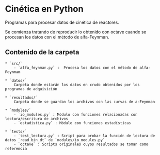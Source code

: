 Cinética en Python
==================

Programas para procesar datos de cinética de reactores.


Se comienza tratando de reproducir lo obtenido con octave cuando se procesan los datos con el método de alfa-Feynman.

Contenido de la carpeta
-----------------------

    * `src/` 
        - `alfa_feynman.py` :  Procesa los datos con el método de alfa-Feynman

    * `datos/` 
        Carpeta donde estarán los datos en crudo obtenidos por los programas de adquisición
    
    * `resultados/` 
        Carpeta donde se guardan los archivos con las curvas de a-Feynman

    * `modules/` 
        - `io_modules.py` : Módulo con funciones relacionadas con lectura/escritura de archivos
        - `estadistica.py` : Módulo con funciones estadísticas

    * `tests/`
        - `test_lectura.py` : Script para probar la función de lectura de datos `read_bin_dt` de `modules/io_modules.py`
        - `octave` : Scripts originales cuyos resultados se toman como referencia
